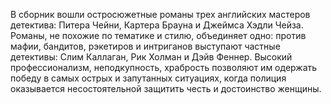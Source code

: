 <!--2017-06-01 21:18:18-->
В сборник вошли остросюжетные романы трех английских мастеров детектива: Питера Чейни, Картера Брауна и Джеймса Хэдли Чейза. Романы, не похожие по тематике и стилю, объединяет одно: против мафии, бандитов, рэкетиров и интриганов выступают частные детективы: Слим Каллаган, Рик Холман и Дэйв Феннер. Высокий профессионализм, неподкупность, храбрость позволяют им одержать победу в самых острых и запутанных ситуациях, когда полиция оказывается несостоятельной защитить честь и достоинство женщины.